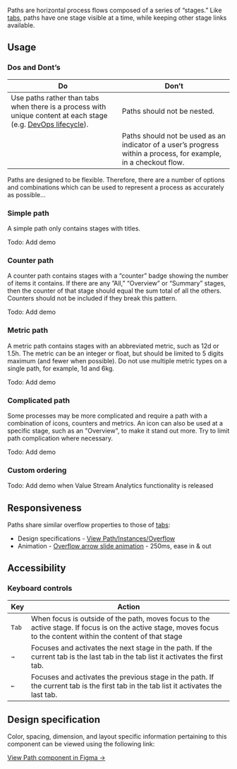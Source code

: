 
Paths are horizontal process flows composed of a series of “stages.” Like [tabs](https://design.gitlab.com/components/tabs), paths have one stage visible at a time, while keeping other stage links available.

## Usage
 
### Dos and Dont’s

| Do | Don’t |
|-----------------------|------------------------|
| Use paths rather than tabs when there is a process with unique content at each stage (e.g. [DevOps lifecycle](https://about.gitlab.com/stages-devops-lifecycle/)). | Paths should not be nested. |
|  | Paths should not be used as an indicator of a user’s progress within a process, for example, in a checkout flow. |

Paths are designed to be flexible. Therefore, there are a number of options and combinations which can be used to represent a process as accurately as possible...

### Simple path

A simple path only contains stages with titles. 

Todo: Add demo

### Counter path

A counter path contains stages with a “counter” badge showing the number of items it contains. If there are any ”All,” “Overview” or “Summary” stages, then the counter of that stage should equal the sum total of all the others. Counters should not be included if they break this pattern.

Todo: Add demo

### Metric path

A metric path contains stages with an abbreviated metric, such as 12d or 1.5h. The metric can be an integer or float, but should be limited to 5 digits maximum (and fewer when possible). Do not use multiple metric types on a single path, for example, 1d and 6kg. 

Todo: Add demo

### Complicated path

Some processes may be more complicated and require a path with a combination of icons, counters and metrics. An icon can also be used at a specific stage, such as an "Overview", to make it stand out more. Try to limit path complication where necessary.

Todo: Add demo

### Custom ordering

Todo: Add demo when Value Stream Analytics functionality is released

## Responsiveness

Paths share similar overflow properties to those of [tabs](https://design.gitlab.com/components/tabs):
- Design specifications - [View Path/Instances/Overflow](https://www.figma.com/file/IPkJnV9JOR9pdywAE7coDn/Path?node-id=1%3A70)
- Animation - [Overflow arrow slide animation](https://www.figma.com/proto/IFjuIcRE3YiEdd1d2J7c6b/Value-Stream-Path-rough-exploration?node-id=4220%3A2&viewport=-948%2C-100%2C2.0932257175445557&scaling=min-zoom) - 250ms, ease in & out

## Accessibility

### Keyboard controls

| Key    | Action                                                                                                                                                                                                       |
|--------|--------------------------------------------------------------------------------------------------------------------------------------------------------------------------------------------------------------|
| `Tab`    | When focus is outside of the path, moves focus to the active stage. If focus is on the active stage, moves focus to the content within the content of that stage |
| `→`      | Focuses and activates the next stage in the path. If the current tab is the last tab in the tab list it activates the first tab. |
| `←`      | Focuses and activates the previous stage in the path. If the current tab is the first tab in the tab list it activates the last tab. |

## Design specification

Color, spacing, dimension, and layout specific information pertaining to this component can be viewed using the following link:

[View Path component in Figma →](https://www.figma.com/file/IPkJnV9JOR9pdywAE7coDn/Path?node-id=1%3A70)
